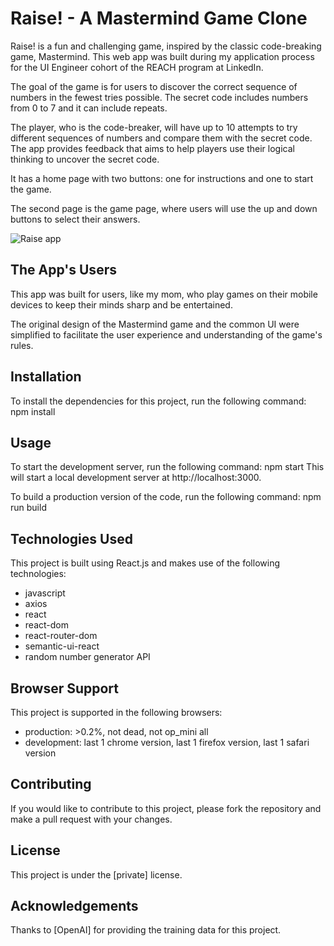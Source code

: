 # Raise! - A Mastermind Game Clone

Raise! is a fun and challenging game, inspired by the classic code-breaking game, Mastermind. This web app was built during my application process for the UI Engineer cohort of the REACH program at LinkedIn.

The goal of the game is for users to discover the correct sequence of numbers in the fewest tries possible. The secret code includes numbers from 0 to 7 and it can include repeats.

The player, who is the code-breaker, will have up to 10 attempts to try different sequences of numbers and compare them with the secret code. The app provides feedback that aims to help players use their logical thinking to uncover the secret code.

It has a home page with two buttons: one for instructions and one to start the game.

The second page is the game page, where users will use the up and down buttons to select their answers.

![Raise app]("https://user-images.githubusercontent.com/69801600/213639269-4c9b3e37-e8e9-4780-af77-620129e1b807.png")

## The App's Users

This app was built for users, like my mom, who play games on their mobile devices to keep their minds sharp and be entertained.

The original design of the Mastermind game and the common UI were simplified to facilitate the user experience and understanding of the game's rules.

## Installation

To install the dependencies for this project, run the following command:
npm install

## Usage

To start the development server, run the following command:
npm start
This will start a local development server at http://localhost:3000.

To build a production version of the code, run the following command:
npm run build

## Technologies Used

This project is built using React.js and makes use of the following technologies:

- javascript
- axios
- react
- react-dom
- react-router-dom
- semantic-ui-react
- random number generator API

## Browser Support

This project is supported in the following browsers:

- production: >0.2%, not dead, not op_mini all
- development: last 1 chrome version, last 1 firefox version, last 1 safari version

## Contributing

If you would like to contribute to this project, please fork the repository and make a pull request with your changes.

## License

This project is under the [private] license.

## Acknowledgements

Thanks to [OpenAI] for providing the training data for this project.
